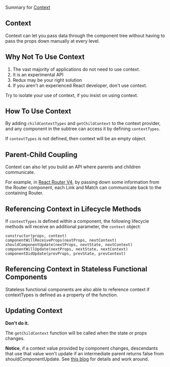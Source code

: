 Summary for [Context](https://facebook.github.io/react/docs/context.html)

Context
-------------

Context can let you pass data through the component tree without having to pass the props down manually at every level.


Why Not To Use Context
-------------

1. The vast majority of applications do not need to use context.
2. It is an experimental API
3. Redux may be your right solution
4. If you aren't an experienced React developer, don't use context.


Try to isolate your use of context, if you insist on using context.

How To Use Context
-------------

By adding `childContextTypes` and `getChildContext` to the context provider, and any component in the subtree can access it by defining `contextTypes`.

If `contextTypes` is not defined, then context will be an empty object.


Parent-Child Coupling
-------------

Context can also let you build an API where parents and children communicate.

For example, in [React Router V4](https://react-router.now.sh/basic), by passing down some information from the Router component, each Link and Match can communicate back to the containing Router.


Referencing Context in Lifecycle Methods
-------------

If `contextTypes` is defined within a component, the following lifecycle methods will receive an additional parameter, the `context` object:

```
constructor(props, context)
componentWillReceiveProps(nextProps, nextContext)
shouldComponentUpdate(nextProps, nextState, nextContext)
componentWillUpdate(nextProps, nextState, nextContext)
componentDidUpdate(prevProps, prevState, prevContext)
```

Referencing Context in Stateless Functional Components
-------------

Stateless functional components are also able to reference context if contextTypes is defined as a property of the function.

Updating Context
-------------

**Don't do it.**

The `getChildContext` function will be called when the state or props changes.

**Notice**, if a context value provided by component changes, descendants that use that value won't update if an intermediate parent returns false from shouldComponentUpdate. See [this blog](https://medium.com/@mweststrate/how-to-safely-use-react-context-b7e343eff076) for details and work around.



